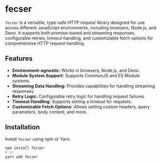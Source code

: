 # fecser

`fecser` is a versatile, type-safe HTTP request library designed for use across different JavaScript environments, including browsers, Node.js, and Deno. It supports both promise-based and streaming responses, configurable retries, timeout handling, and customizable fetch options for comprehensive HTTP request handling.

## Features

- **Environment-agnostic:** Works in browsers, Node.js, and Deno.
- **Module System Support:** Supports CommonJS and ES Module systems.
- **Streaming Data Handling:** Provides capabilities for handling streaming responses.
- **Retry Logic:** Configurable retry logic for handling request failures.
- **Timeout Handling:** Supports setting a timeout for requests.
- **Customizable Fetch Options:** Allows setting custom headers, query parameters, body content, and more.

## Installation

Install `fecser` using npm or Yarn:

```bash
npm install fecser
# or
yarn add fecser